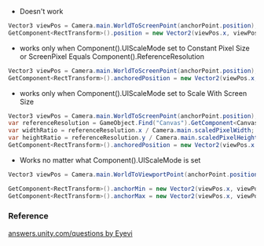 - Doesn't work
```csharp
Vector3 viewPos = Camera.main.WorldToScreenPoint(anchorPoint.position);
GetComponent<RectTransform>().position = new Vector2(viewPos.x, viewPos.y);
```

- works only when Component<CanvasScaler>().UIScaleMode set to Constant Pixel Size or ScreenPixel Equals Component<CanvasScaler>().ReferenceResolution
```csharp
Vector3 viewPos = Camera.main.WorldToScreenPoint(anchorPoint.position);
GetComponent<RectTransform>().anchoredPosition = new Vector2(viewPos.x, viewPos.y);
```

- works only when Component<CanvasScaler>().UIScaleMode set to Scale With Screen Size
```csharp
Vector3 viewPos = Camera.main.WorldToScreenPoint(anchorPoint.position);
var referenceResolution = GameObject.Find("Canvas").GetComponent<CanvasScaler>().referenceResolution;
var widthRatio = referenceResolution.x / Camera.main.scaledPixelWidth;
var heightRatio = referenceResolution.y / Camera.main.scaledPixelHeight;
GetComponent<RectTransform>().anchoredPosition = new Vector2(viewPos.x * widthRatio, viewPos.y * heightRatio);
```

- Works no matter what Component<CanvasScaler>().UIScaleMode is set
```csharp
Vector3 viewPos = Camera.main.WorldToViewportPoint(anchorPoint.position);

GetComponent<RectTransform>().anchorMin = new Vector2(viewPos.x, viewPos.y);
GetComponent<RectTransform>().anchorMax = new Vector2(viewPos.x, viewPos.y);
```

### Reference
[answers.unity.com/questions by Eyevi](https://answers.unity.com/questions/1188717/worldtoscreenpoint-is-giving-me-a-wrong-position.html)
